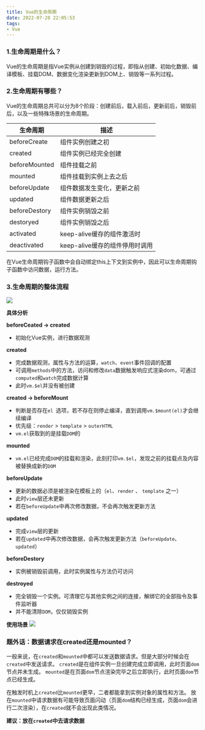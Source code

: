 ```yaml
---
title: Vue的生命周期
date: 2022-07-28 22:05:53
tags:
- Vue
---
```

### 1.生命周期是什么？
Vue的生命周期是指Vue实例从创建到销毁的过程，即指从创建、初始化数据、编译模板、挂载DOM、数据变化渲染更新到DOM上、销毁等一系列过程。

### 2.生命周期有哪些？
Vue的生命周期总共可以分为8个阶段：创建前后，载入前后，更新前后，销毁前后，以及一些特殊场景的生命周期。

|  生命周期   | 描述  |
|  ----  | ----  |
| beforeCreate  | 组件实例创建之初 |
| created  | 组件实例已经完全创建 |
| beforeMounted | 组件挂载之前 |
| mounted | 组件挂载到实例上去之后 |
| beforeUpdate | 组件数据发生变化，更新之前 |
| updated | 组件数据更新之后 |
| beforeDestory | 组件实例销毁之前 |
| destoryed| 组件实例销毁之后 |
| activated | keep-alive缓存的组件激活时 |
| deactivated| keep-alive缓存的组件停用时调用 |

在Vue生命周期钩子函数中会自动绑定this上下文到实例中，因此可以生命周期钩子函数中访问数据，运行方法。

### 3.生命周期的整体流程

![](https://cdn.jsdelivr.net/gh/qw-null/BlogImages/Vue生命周期.jpg) 

**具体分析**

**beforeCeated → created**
+ 初始化Vue实例，进行数据观测

**created**
+ 完成数据观测，属性与方法的运算，```watch```、```event```事件回调的配置
+ 可调用```methods```中的方法，访问和修改```data```数据触发响应式渲染dom，可通过```computed```和```watch```完成数据计算
+ 此时```vm.$el```并没有被创建

**created → beforeMount**
+ 判断是否存在```el ```选项，若不存在则停止编译，直到调用```vm.$mount(el)```才会继续编译
+ 优先级：```render``` > ```template``` > ```outerHTML```
+ ```vm.el```获取到的是挂载```DOM```的

**mounted**
+ ```vm.el```已经完成```DOM```的挂载和渲染，此刻打印```vm.$el```，发现之前的挂载点及内容被替换成新的```DOM```

**beforeUpdate**
+ 更新的数据必须是被渲染在模板上的（```el```、```render``` 、 ```template``` 之一）
+ 此时```view```层还未更新
+ 若在```beforeUpdate```中再次修改数据，不会再次触发更新方法

**updated**
+ 完成```view```层的更新
+ 若在```updated```中再次修改数据，会再次触发更新方法（```beforeUpdate```、```updated```）

**beforeDestory**
+ 实例被销毁前调用，此时实例属性与方法仍可访问

**destroyed**
+ 完全销毁一个实例。可清理它与其他实例之间的连接，解绑它的全部指令及事件监听器
+ 并不能清除```DOM```，仅仅销毁实例

**使用场景**
![](https://cdn.jsdelivr.net/gh/qw-null/BlogImages/20220728235433.png)

### 题外话：数据请求在created还是mounted？
一般来说，在```created```和```mounted```中都可以发送数据请求。但是大部分时候会在```created```中发送请求。
```created```是在组件实例一旦创建完成立即调用，此时页面```dom```节点并未生成。
```mounted```是在页面```dom```节点渲染完毕之后立即执行，此时页面```dom```节点已经生成。

在触发时机上```created```比```mounted```更早，二者都能拿到实例对象的属性和方法。
放在```mounted```中请求数据有可能导致页面闪动（页面```dom```结构已经生成，页面```dom```会进行二次渲染），在```created```就不会出现此类情况。

**建议：放在```created```中去请求数据**

